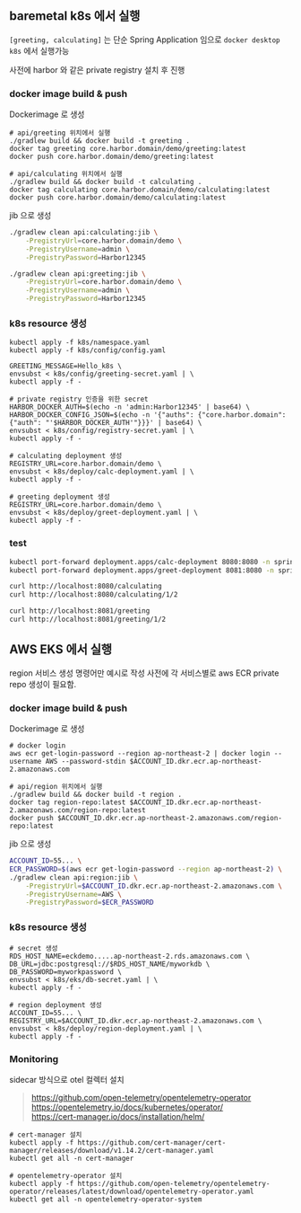 
## baremetal k8s 에서 실행

`[greeting, calculating]` 는 단순 Spring Application 임으로 `docker desktop k8s` 에서 실행가능  

사전에 harbor 와 같은 private registry 설치 후 진행  

### docker image build & push 

Dockerimage 로 생성

```shell
# api/greeting 위치에서 실행
./gradlew build && docker build -t greeting .
docker tag greeting core.harbor.domain/demo/greeting:latest
docker push core.harbor.domain/demo/greeting:latest

# api/calculating 위치에서 실행
./gradlew build && docker build -t calculating .
docker tag calculating core.harbor.domain/demo/calculating:latest
docker push core.harbor.domain/demo/calculating:latest
```

jib 으로 생성

```sh
./gradlew clean api:calculating:jib \
    -PregistryUrl=core.harbor.domain/demo \
    -PregistryUsername=admin \
    -PregistryPassword=Harbor12345

./gradlew clean api:greeting:jib \
    -PregistryUrl=core.harbor.domain/demo \
    -PregistryUsername=admin \
    -PregistryPassword=Harbor12345
```

### k8s resource 생성

```shell
kubectl apply -f k8s/namespace.yaml
kubectl apply -f k8s/config/config.yaml

GREETING_MESSAGE=Hello_k8s \
envsubst < k8s/config/greeting-secret.yaml | \
kubectl apply -f -

# private registry 인증을 위한 secret
HARBOR_DOCKER_AUTH=$(echo -n 'admin:Harbor12345' | base64) \
HARBOR_DOCKER_CONFIG_JSON=$(echo -n '{"auths": {"core.harbor.domain": {"auth": "'$HARBOR_DOCKER_AUTH'"}}}' | base64) \
envsubst < k8s/config/registry-secret.yaml | \
kubectl apply -f -
```


```shell
# calculating deployment 생성
REGISTRY_URL=core.harbor.domain/demo \
envsubst < k8s/deploy/calc-deployment.yaml | \
kubectl apply -f -

# greeting deployment 생성
REGISTRY_URL=core.harbor.domain/demo \
envsubst < k8s/deploy/greet-deployment.yaml | \
kubectl apply -f -
```

### test

```sh
kubectl port-forward deployment.apps/calc-deployment 8080:8080 -n spring
kubectl port-forward deployment.apps/greet-deployment 8081:8080 -n spring

curl http://localhost:8080/calculating
curl http://localhost:8080/calculating/1/2

curl http://localhost:8081/greeting
curl http://localhost:8081/greeting/1/2
```

## AWS EKS 에서 실행

region 서비스 생성 명령어만 예시로 작성
사전에 각 서비스별로 aws ECR private repo 생성이 필요함.  

### docker image build & push 

Dockerimage 로 생성

```shell
# docker login  
aws ecr get-login-password --region ap-northeast-2 | docker login --username AWS --password-stdin $ACCOUNT_ID.dkr.ecr.ap-northeast-2.amazonaws.com

# api/region 위치에서 실행
./gradlew build && docker build -t region .
docker tag region-repo:latest $ACCOUNT_ID.dkr.ecr.ap-northeast-2.amazonaws.com/region-repo:latest
docker push $ACCOUNT_ID.dkr.ecr.ap-northeast-2.amazonaws.com/region-repo:latest
```

jib 으로 생성

```sh
ACCOUNT_ID=55... \
ECR_PASSWORD=$(aws ecr get-login-password --region ap-northeast-2) \
./gradlew clean api:region:jib \
    -PregistryUrl=$ACCOUNT_ID.dkr.ecr.ap-northeast-2.amazonaws.com \
    -PregistryUsername=AWS \
    -PregistryPassword=$ECR_PASSWORD
```

### k8s resource 생성

```shell
# secret 생성
RDS_HOST_NAME=eckdemo.....ap-northeast-2.rds.amazonaws.com \
DB_URL=jdbc:postgresql://$RDS_HOST_NAME/myworkdb \
DB_PASSWORD=myworkpassword \
envsubst < k8s/eks/db-secret.yaml | \
kubectl apply -f -

# region deployment 생성
ACCOUNT_ID=55... \
REGISTRY_URL=$ACCOUNT_ID.dkr.ecr.ap-northeast-2.amazonaws.com \
envsubst < k8s/deploy/region-deployment.yaml | \
kubectl apply -f -
```

### Monitoring

sidecar 방식으로 otel 컬렉터 설치

> <https://github.com/open-telemetry/opentelemetry-operator>  
> <https://opentelemetry.io/docs/kubernetes/operator/>  
> <https://cert-manager.io/docs/installation/helm/>

```shell
# cert-manager 설치
kubectl apply -f https://github.com/cert-manager/cert-manager/releases/download/v1.14.2/cert-manager.yaml
kubectl get all -n cert-manager

# opentelemetry-operator 설치
kubectl apply -f https://github.com/open-telemetry/opentelemetry-operator/releases/latest/download/opentelemetry-operator.yaml
kubectl get all -n opentelemetry-operator-system
```
